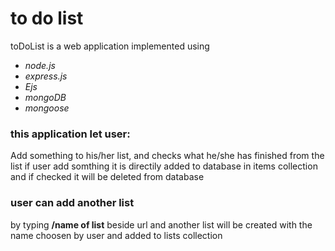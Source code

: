 # to do list
toDoList is a web application implemented using 
* _node.js_
* _express.js_
* _Ejs_
* _mongoDB_
* _mongoose_
### this application let user:
Add something to his/her list, and checks what he/she has finished from the list 
if user add somthing  it is directily added to database in items collection and if checked it will be deleted from database 
### user can add another list 
by typing **/name of list** beside url and another list will be created with the name choosen by user and added to lists collection 
